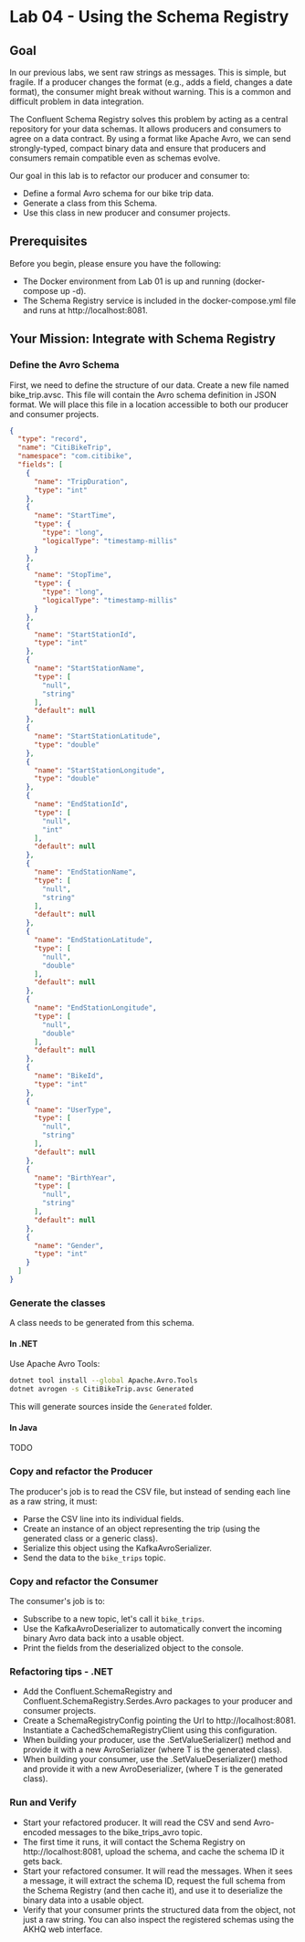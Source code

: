 # Lab 04 - Using the Schema Registry

## Goal
In our previous labs, we sent raw strings as messages. This is simple, but fragile. If a producer changes the format (e.g., adds a field, changes a date format), the consumer might break without warning. This is a common and difficult problem in data integration.

The Confluent Schema Registry solves this problem by acting as a central repository for your data schemas. It allows producers and consumers to agree on a data contract. By using a format like Apache Avro, we can send strongly-typed, compact binary data and ensure that producers and consumers remain compatible even as schemas evolve.

Our goal in this lab is to refactor our producer and consumer to:
* Define a formal Avro schema for our bike trip data.
* Generate a class from this Schema.
* Use this class in new producer and consumer projects.

## Prerequisites
Before you begin, please ensure you have the following:

* The Docker environment from Lab 01 is up and running (docker-compose up -d).
* The Schema Registry service is included in the docker-compose.yml file and runs at http://localhost:8081.

## Your Mission: Integrate with Schema Registry

### Define the Avro Schema

First, we need to define the structure of our data. Create a new file named bike_trip.avsc. This file will contain the Avro schema definition in JSON format. We will place this file in a location accessible to both our producer and consumer projects.

```json
{
  "type": "record",
  "name": "CitiBikeTrip",
  "namespace": "com.citibike",
  "fields": [
    {
      "name": "TripDuration",
      "type": "int"
    },
    {
      "name": "StartTime",
      "type": {
        "type": "long",
        "logicalType": "timestamp-millis"
      }
    },
    {
      "name": "StopTime",
      "type": {
        "type": "long",
        "logicalType": "timestamp-millis"
      }
    },
    {
      "name": "StartStationId",
      "type": "int"
    },
    {
      "name": "StartStationName",
      "type": [
        "null",
        "string"
      ],
      "default": null
    },
    {
      "name": "StartStationLatitude",
      "type": "double"
    },
    {
      "name": "StartStationLongitude",
      "type": "double"
    },
    {
      "name": "EndStationId",
      "type": [
        "null",
        "int"
      ],
      "default": null
    },
    {
      "name": "EndStationName",
      "type": [
        "null",
        "string"
      ],
      "default": null
    },
    {
      "name": "EndStationLatitude",
      "type": [
        "null",
        "double"
      ],
      "default": null
    },
    {
      "name": "EndStationLongitude",
      "type": [
        "null",
        "double"
      ],
      "default": null
    },
    {
      "name": "BikeId",
      "type": "int"
    },
    {
      "name": "UserType",
      "type": [
        "null",
        "string"
      ],
      "default": null
    },
    {
      "name": "BirthYear",
      "type": [
        "null",
        "string"
      ],
      "default": null
    },
    {
      "name": "Gender",
      "type": "int"
    }
  ]
}
```

### Generate the classes 

A class needs to be generated from this schema.

#### In .NET

Use Apache Avro Tools:

```sh
dotnet tool install --global Apache.Avro.Tools
dotnet avrogen -s CitiBikeTrip.avsc Generated
```

This will generate sources inside the `Generated` folder.

#### In Java

TODO

### Copy and refactor the Producer

The producer's job is to read the CSV file, but instead of sending each line as a raw string, it must:

* Parse the CSV line into its individual fields.
* Create an instance of an object representing the trip (using the generated class or a generic class).
* Serialize this object using the KafkaAvroSerializer.
* Send the data to the `bike_trips` topic.

### Copy and refactor the Consumer

The consumer's job is to:

* Subscribe to a new topic, let's call it `bike_trips`.
* Use the KafkaAvroDeserializer to automatically convert the incoming binary Avro data back into a usable object.
* Print the fields from the deserialized object to the console.

### Refactoring tips - .NET
* Add the Confluent.SchemaRegistry and Confluent.SchemaRegistry.Serdes.Avro packages to your producer and consumer projects.
* Create a SchemaRegistryConfig pointing the Url to http://localhost:8081. Instantiate a CachedSchemaRegistryClient using this configuration.
* When building your producer, use the .SetValueSerializer() method and provide it with a new AvroSerializer<T> (where T is the generated class).
* When building your consumer, use the .SetValueDeserializer() method and provide it with a new AvroDeserializer<T>, (where T is the generated class).

### Run and Verify
* Start your refactored producer. It will read the CSV and send Avro-encoded messages to the bike_trips_avro topic.
* The first time it runs, it will contact the Schema Registry on http://localhost:8081, upload the schema, and cache the schema ID it gets back.
* Start your refactored consumer. It will read the messages. When it sees a message, it will extract the schema ID, request the full schema from the Schema Registry (and then cache it), and use it to deserialize the binary data into a usable object.
* Verify that your consumer prints the structured data from the object, not just a raw string. You can also inspect the registered schemas using the AKHQ web interface.